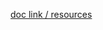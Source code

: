 [doc link / resources](https://docs.google.com/document/d/18xEu5Gb9A371knnpfGzJJ_942r30Kuh_LSwfsXXQFe8/edit)
